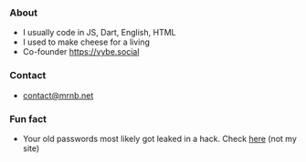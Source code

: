 ### About

- I usually code in JS, Dart, English, HTML
- I used to make cheese for a living
- Co-founder https://vybe.social

### Contact

- contact@mrnb.net

### Fun fact

- Your old passwords most likely got leaked in a hack. Check [here](https://haveibeenpwned.com/) (not my site)

